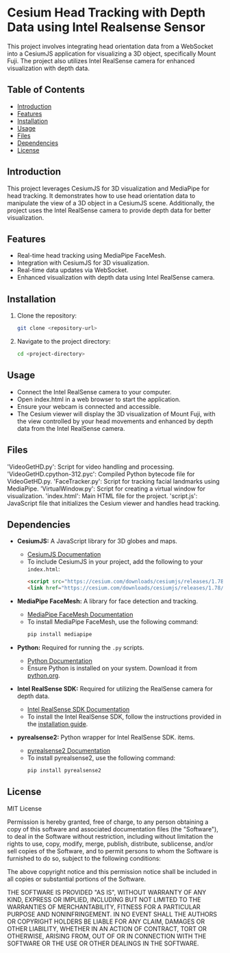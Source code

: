 # Cesium Head Tracking with Depth Data using Intel Realsense Sensor

This project involves integrating head orientation data from a WebSocket into a CesiumJS application for visualizing a 3D object, specifically Mount Fuji. The project also utilizes Intel RealSense camera for enhanced visualization with depth data.


## Table of Contents
- [Introduction](#introduction)
- [Features](#features)
- [Installation](#installation)
- [Usage](#usage)
- [Files](#files)
- [Dependencies](#dependencies)
- [License](#license)

## Introduction
This project leverages CesiumJS for 3D visualization and MediaPipe for head tracking. It demonstrates how to use head orientation data to manipulate the view of a 3D object in a CesiumJS scene. Additionally, the project uses the Intel RealSense camera to provide depth data for better visualization.


## Features
- Real-time head tracking using MediaPipe FaceMesh.
- Integration with CesiumJS for 3D visualization.
- Real-time data updates via WebSocket.
- Enhanced visualization with depth data using Intel RealSense camera.

## Installation
1. Clone the repository:
   ```sh
   git clone <repository-url>
   
2. Navigate to the project directory:
   ```sh
   cd <project-directory>

## Usage
- Connect the Intel RealSense camera to your computer.
- Open index.html in a web browser to start the application.
- Ensure your webcam is connected and accessible.
- The Cesium viewer will display the 3D visualization of Mount Fuji, with the view controlled by your head movements and enhanced by depth data from the Intel RealSense camera.

## Files 
'VideoGetHD.py': Script for video handling and processing.
'VideoGetHD.cpython-312.pyc': Compiled Python bytecode file for VideoGetHD.py.
'FaceTracker.py': Script for tracking facial landmarks using MediaPipe.
'VirtualWindow.py': Script for creating a virtual window for visualization.
'index.html': Main HTML file for the project.
'script.js': JavaScript file that initializes the Cesium viewer and handles head tracking.

## Dependencies

- **CesiumJS:** A JavaScript library for 3D globes and maps.
  - [CesiumJS Documentation](https://cesium.com/docs/)
  - To include CesiumJS in your project, add the following to your `index.html`:
    ```html
    <script src="https://cesium.com/downloads/cesiumjs/releases/1.78/Build/Cesium/Cesium.js"></script>
    <link href="https://cesium.com/downloads/cesiumjs/releases/1.78/Build/Cesium/Widgets/widgets.css" rel="stylesheet">
    ```

- **MediaPipe FaceMesh:** A library for face detection and tracking.
  - [MediaPipe FaceMesh Documentation](https://google.github.io/mediapipe/solutions/face_mesh.html)
  - To install MediaPipe FaceMesh, use the following command:
    ```sh
    pip install mediapipe
    ```

- **Python:** Required for running the `.py` scripts.
  - [Python Documentation](https://www.python.org/doc/)
  - Ensure Python is installed on your system. Download it from [python.org](https://www.python.org/downloads/).

- **Intel RealSense SDK:** Required for utilizing the RealSense camera for depth data.
  - [Intel RealSense SDK Documentation](https://dev.intelrealsense.com/docs/sdk-2)
  - To install the Intel RealSense SDK, follow the instructions provided in the [installation guide](https://github.com/IntelRealSense/librealsense/blob/master/doc/installation.md).

- **pyrealsense2:** Python wrapper for Intel RealSense SDK.
 items.
  - [pyrealsense2 Documentation](https://pypi.org/project/pyrealsense2/)
  - To install pyrealsense2, use the following command:
    ```sh
    pip install pyrealsense2
    ```

## License

MIT License

Permission is hereby granted, free of charge, to any person obtaining a copy
of this software and associated documentation files (the "Software"), to deal
in the Software without restriction, including without limitation the rights
to use, copy, modify, merge, publish, distribute, sublicense, and/or sell
copies of the Software, and to permit persons to whom the Software is
furnished to do so, subject to the following conditions:

The above copyright notice and this permission notice shall be included in all
copies or substantial portions of the Software.

THE SOFTWARE IS PROVIDED "AS IS", WITHOUT WARRANTY OF ANY KIND, EXPRESS OR
IMPLIED, INCLUDING BUT NOT LIMITED TO THE WARRANTIES OF MERCHANTABILITY,
FITNESS FOR A PARTICULAR PURPOSE AND NONINFRINGEMENT. IN NO EVENT SHALL THE
AUTHORS OR COPYRIGHT HOLDERS BE LIABLE FOR ANY CLAIM, DAMAGES OR OTHER
LIABILITY, WHETHER IN AN ACTION OF CONTRACT, TORT OR OTHERWISE, ARISING FROM,
OUT OF OR IN CONNECTION WITH THE SOFTWARE OR THE USE OR OTHER DEALINGS IN THE
SOFTWARE.

   
